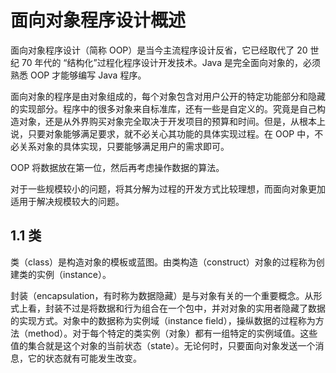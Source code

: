 # 面向对象程序设计概述

面向对象程序设计（简称 OOP）是当今主流程序设计反省，它已经取代了 20 世纪 70 年代的 “结构化”过程化程序设计开发技术。Java 是完全面向对象的，必须熟悉 OOP 才能够编写 Java 程序。

面向对象的程序是由对象组成的，每个对象包含对用户公开的特定功能部分和隐藏的实现部分。程序中的很多对象来自标准库，还有一些是自定义的。究竟是自己构造对象，还是从外界购买对象完全取决于开发项目的预算和时间。但是，从根本上说，只要对象能够满足要求，就不必关心其功能的具体实现过程。在 OOP 中，不必关系对象的具体实现，只要能够满足用户的需求即可。

OOP 将数据放在第一位，然后再考虑操作数据的算法。

对于一些规模较小的问题，将其分解为过程的开发方式比较理想，而面向对象更加适用于解决规模较大的问题。

## 1.1 类

类（class）是构造对象的模板或蓝图。由类构造（construct）对象的过程称为创建类的实例（instance）。

封装（encapsulation，有时称为数据隐藏）是与对象有关的一个重要概念。从形式上看，封装不过是将数据和行为组合在一个包中，并对对象的实用者隐藏了数据的实现方式。对象中的数据称为实例域（instance field），操纵数据的过程称为方法（method）。对于每个特定的类实例（对象）都有一组特定的实例域值。这些值的集合就是这个对象的当前状态（state）。无论何时，只要面向对象发送一个消息，它的状态就有可能发生改变。
